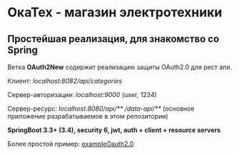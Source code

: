 <h1>ОкаТех - магазин электротехники</h1>

<h2>Простейшая реализация, для знакомство со Spring</h2>

Ветка <b>OAuth2New</b> содержит реализацию защиты OAuth2.0 для рест апи.

Клиент: <i>localhost:8082/api/categories</i>

Сервер-авторизации: <i>localhost:9000</i>  (user, 1234)

Сервер-ресурс: <i>localhost:8080/api/**    /data-api/**</i>  (основное приложение разрабатываемое в этом репозитории)

<b>SpringBoot 3.3+ (3.4), security 6, jwt, auth + client + resource servers</b>

Более простой пример: [exampleOauth2.0](https://github.com/slaav1k/exampleOauth2.0)
